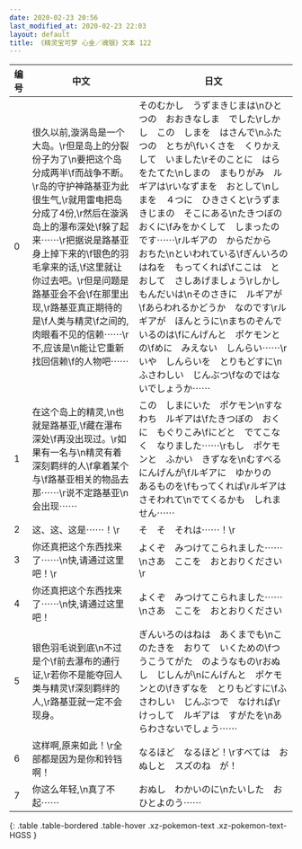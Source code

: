 ```yaml
---
date: 2020-02-23 20:56
last_modified_at: 2020-02-23 22:03
layout: default
title: 《精灵宝可梦 心金／魂银》文本 122
---
```

| 编号 | 中文 | 日文 |
| ---- | ---- | ---- |
| 0 | 很久以前,漩涡岛是一个大岛。\r但是岛上的分裂份子为了\n要把这个岛分成两半\f而战争不断。\r岛的守护神路基亚为此很生气,\r就用雷电把岛分成了4份,\r然后在漩涡岛上的瀑布深处\f躲了起来⋯⋯\r把据说是路基亚身上掉下来的\f银色的羽毛拿来的话,\f这里就让你过去吧。\r但是问题是路基亚会不会\f在那里出现,\r路基亚真正期待的是\f人类与精灵\f之间的,肉眼看不见的信赖⋯⋯\r不,应该是\n能让它重新找回信赖\f的人物吧⋯⋯ | そのむかし　うずまきじまは\nひとつの　おおきなしま　でした\rしかし　この　しまを　はさんで\nふたつの　とちが\fいくさを　くりかえして　いました\rそのことに　はらをたてた\nしまの　まもりがみ　ルギアは\rいなずまを　おとして\nしまを　４つに　ひきさくと\rうずまきじまの　そこにある\nたきつぼの　おくに\fみをかくして　しまったのです⋯⋯\rルギアの　からだから　おちた\nといわれている\fぎんいろのはねを　もってくれば\fここは　とおして　さしあげましょう\rしかし　もんだいは\nそのさきに　ルギアが\fあらわれるかどうか　なのです\rルギアが　ほんとうに\nまちのぞんで　いるのは\fにんげんと　ポケモンとの\fめに　みえない　しんらい⋯⋯\rいや　しんらいを　とりもどすに\nふさわしい　じんぶつ\fなのではないでしょうか⋯⋯ |
| 1 | 在这个岛上的精灵,\n也就是路基亚,\f藏在瀑布深处\f再没出现过。\r如果有一名与\n精灵有着深刻羁绊的人\f拿着某个与\f路基亚相关的物品去那⋯⋯\r说不定路基亚\n会出现⋯⋯ | この　しまにいた　ポケモン\nすなわち　ルギアは\fたきつぼの　おくに　もぐりこみ\fにどと　でてこなく　なりました⋯⋯\rもし　ポケモンと　ふかい　きずなを\nむすべる　にんげんが\fルギアに　ゆかりの　あるものを\fもってくれば\rルギアは　さそわれて\nでてくるかも　しれません⋯⋯ |
| 2 | 这、这、这是⋯⋯！\r | そ　そ　それは⋯⋯！\r |
| 3 | 你还真把这个东西找来了⋯⋯\n快,请通过这里吧！\r | よくぞ　みつけてこられました⋯⋯\nさあ　ここを　おとおりください\r |
| 4 | 你还真把这个东西找来了⋯⋯\n快,请通过这里吧！ | よくぞ　みつけてこられました⋯⋯\nさあ　ここを　おとおりください |
| 5 | 银色羽毛说到底\n不过是个\f前去瀑布的通行证,\r若你不是能夺回人类与精灵\f深刻羁绊的人,\r路基亚就一定不会现身。 | ぎんいろのはねは　あくまでも\nこのたきを　おりて　いくための\fつうこうてがた　のようなもの\rおぬし　じしんが\nにんげんと　ポケモンとの\fきずなを　とりもどすに\fふさわしい　じんぶつで　なければ\rけっして　ルギアは　すがたを\nあらわさないでしょう⋯⋯ |
| 6 | 这样啊,原来如此！\r全部都是因为是你和铃铛啊！ | なるほど　なるほど！\rすべては　おぬしと　スズのね　が！ |
| 7 | 你这么年轻,\n真了不起⋯⋯ | おぬし　わかいのに\nたいした　おひとよのう⋯⋯ |
{: .table .table-bordered .table-hover .xz-pokemon-text .xz-pokemon-text-HGSS }
